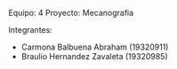 Equipo: 4
Proyecto: Mecanografia

Integrantes:
- Carmona Balbuena Abraham (19320911)
- Braulio Hernandez Zavaleta (19320985)